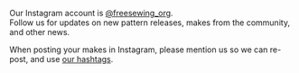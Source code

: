 ---
---

Our Instagram account is [@freesewing\_org](https://instagram.com/freesewing_org).\
Follow us for updates on new pattern releases, makes from the community, and other news.

When posting your makes in Instagram, please mention us so we can re-post, and use [our hashtags](/community/hashtags/).
